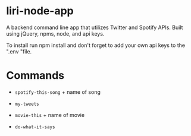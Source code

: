 # liri-node-app
A backend command line app that utilizes Twitter and Spotify APIs.
Built using jQuery, npms, node, and api keys.

To install run npm install and don't forget to add your own api keys to the ".env "file.

# Commands
<!-- For searching spotify requests  -->
* `spotify-this-song` + name of song
<!-- For tweets -->
* `my-tweets` 
<!-- For movies -->
* `movie-this` + name of movie
<!-- For random -->
* `do-what-it-says` 

